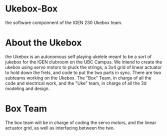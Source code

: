 # Ukebox-Box
the software componnent of the IGEN 230 Ukebox team. 

# About the Ukebox
the Ukebox is an autonomous self playing ukelele meant to be a sort of jukebox for the IGEN clubroom on the UBC Campus. We intend to create the ukebox using servo motors to pluck the strings, a 3x4 grid of linear actuator to hold down the frets, and code to put the two parts in sync. There are two subteams working on the Ukebox. The "Box" Team, in charge of all the code and electrical work, and the "Uke" team, in charge of all the 3d modeling and design. 

# Box Team
The box team will be in charge of coding the servo motors, and the linear actuator grid, as well as interfacing between the two. 
